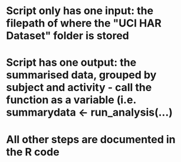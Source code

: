 # Script only has one input: the filepath of where the "UCI HAR Dataset" folder is stored
# Script has one output: the summarised data, grouped by subject and activity - call the function as a variable (i.e. summarydata <- run_analysis(...)
# All other steps are documented in the R code
